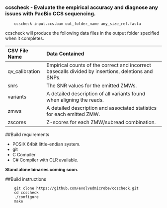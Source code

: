 ### ccscheck - Evaluate the empirical accuracy and diagnose any issues with PacBio CCS sequencing.


```
    ccscheck input.ccs.bam out_folder_name any_size_ref.fasta
```



ccscheck will produce the following data files in the output folder specified when it completes.


| CSV File Name      | Data Contained                                                                                     |
| :-------          | :-----------                                                                                       |
| qv_calibration | Empirical counts of the correct and incorrect basecalls divided by insertions, deletions and SNPs. |
| snrs       | The SNR values for the emitted ZMWs.                                                               |
| variants   | A detailed description of all variants found when aligning the reads.                              |
| zmws       | A detailed description and associated statistics for each emitted ZMW.                             |
| zscores    | Z-scores for each ZMW/subread combination.                                                         |

##Build requirements

* POSIX 64bit little-endian system.
* git
* C Compiler
* C# Compiler with CLR available.


**Stand alone binaries coming soon.**

##Build instructions

```
    git clone https://github.com/evolvedmicrobe/ccscheck.git
    cd ccscheck
    ./configure
    make
```

